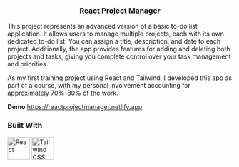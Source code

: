 <h3 align="center">React Project Manager</h3>

  <p>
    This project represents an advanced version of a basic to-do list application. It allows users to manage multiple projects, each with its own dedicated to-do list. You can assign a title, description, and date to each project. Additionally, the app provides features for adding and deleting both projects and tasks, giving you complete control over your task management and priorities.

As my first training project using React and Tailwind, I developed this app as part of a course, with my personal involvement accounting for approximately 70%-80% of the work.
  </p>
</div>

<strong>Demo</strong>
<a>https://reactprojectmanager.netlify.app</a>

### Built With

<div >
	<img width="50" src="https://user-images.githubusercontent.com/25181517/183897015-94a058a6-b86e-4e42-a37f-bf92061753e5.png" alt="React" title="React"/>
	<img width="50" src="https://user-images.githubusercontent.com/25181517/202896760-337261ed-ee92-4979-84c4-d4b829c7355d.png" alt="Tailwind CSS" title="Tailwind CSS"/>
</div>
